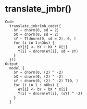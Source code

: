 # translate_jmbr()

    Code
      translate_jmbr(mb_code({
        bY ~ dnorm(0, sd = 2)
        bX ~ dnorm(0, sd = 2)
        sY ~ T(dnorm(0, sd = 2), 0, )
        for (i in 1:nObs) {
          eY[i] <- bY + bX * X[i]
          Y[i] ~ dnorm(eY[i], sd = sY)
        }
      }))
    Output
      model {
        bY ~ dnorm(0, (2) ^ -2)
        bX ~ dnorm(0, (2) ^ -2)
        sY ~ dnorm(0, (2) ^ -2) T(0, )
        for (i in 1 : nObs) {
          eY[i] <- bY + bX * X[i]
          Y[i] ~ dnorm(eY[i], (sY) ^ -2)
        }
      }

